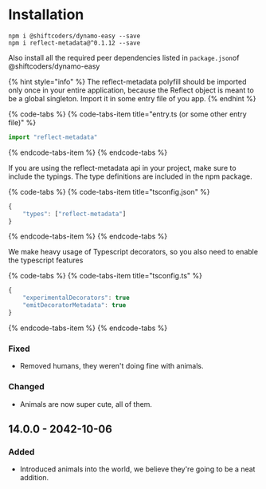# Installation

```text
npm i @shiftcoders/dynamo-easy --save
npm i reflect-metadata@^0.1.12 --save
```

Also install all the required peer dependencies listed in  `package.json`of @shiftcoders/dynamo-easy

{% hint style="info" %}
The reflect-metadata polyfill should be imported only once in your entire application, because the Reflect object is meant to be a global singleton. Import it in some entry file of you app.
{% endhint %}

{% code-tabs %}
{% code-tabs-item title="entry.ts \(or some other entry file\)" %}
```typescript
import "reflect-metadata"
```
{% endcode-tabs-item %}
{% endcode-tabs %}

If you are using the reflect-metadata api in your project, make sure to include the typings. The type definitions are included in the npm package.

{% code-tabs %}
{% code-tabs-item title="tsconfig.json" %}
```javascript
{
    "types": ["reflect-metadata"]
}
```
{% endcode-tabs-item %}
{% endcode-tabs %}

We make heavy usage of Typescript decorators, so you also need to enable the typescript features

{% code-tabs %}
{% code-tabs-item title="tsconfig.ts" %}
```javascript
{
    "experimentalDecorators": true
    "emitDecoratorMetadata": true
}
```
{% endcode-tabs-item %}
{% endcode-tabs %}

### Fixed

* Removed humans, they weren't doing fine with animals.

### Changed

* Animals are now super cute, all of them.

## 14.0.0 - 2042-10-06

### Added

* Introduced animals into the world, we believe they're going to be a neat addition.



